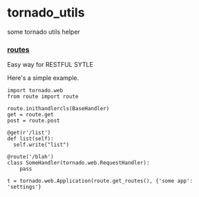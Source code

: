tornado_utils
==============

some tornado utils helper


### [routes](https://github.com/thomashuang/tornado_utils/blob/master/route.py)

Easy way for RESTFUL SYTLE

Here's a simple example.

    import tornado.web
    from route import route
    
    route.inithandlercls(BaseHandler)
    get = route.get
    post = route.post

    @get(r'/list')
    def list(self):
      self.write("list")

    @route('/blah')
    class SomeHandler(tornado.web.RequestHandler):
        pass

    t = tornado.web.Application(route.get_routes(), {'some app': 'settings'}
